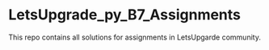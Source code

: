 # LetsUpgrade_py_B7_Assignments
This repo contains all solutions for assignments in LetsUpgarde community.
